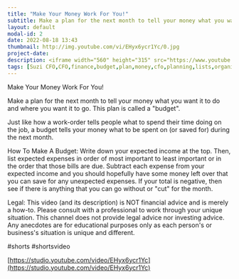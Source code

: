 ```yaml
---
title: "Make Your Money Work For You!"
subtitle: Make a plan for the next month to tell your money what you want it to do and where you want it to go. This plan is called a "budget". 
layout: default
modal-id: 2
date: 2022-08-18 13:43
thumbnail: http://img.youtube.com/vi/EHyx6ycr1Yc/0.jpg
project-date: 
description: <iframe width="560" height="315" src="https://www.youtube.com/embed/EHyx6ycr1Yc" frameborder="0" allowfullscreen></iframe> 
tags: [Suzi CFO,CFO,finance,budget,plan,money,cfo,planning,lists,organization,automation,software,accounting,remote,remote work,work from home,wealth,debt,non-profit,nonprofit,shorts] 
---
```


Make Your Money Work For You!

Make a plan for the next month to tell your money what you want it to do and where you want it to go. This plan is called a "budget". 

Just like how a work-order tells people what to spend their time doing on the job, a budget tells your money what to be spent on (or saved for) during the next month. 

How To Make A Budget:
Write down your expected income at the top. Then, list expected expenses in order of most important to least important or in the order that those bills are due. Subtract each expense from your expected income and you should hopefully have some money left over that you can save for any unexpected expenses. If your total is negative, then see if there is anything that you can go without or "cut" for the month. 

Legal: 
This video (and its description) is NOT financial advice and is merely a how-to. Please consult with a professional to work through your unique situation. 
This channel does not provide legal advice nor investing advice. Any anecdotes are for educational purposes only as each person's or business's situation is unique and different.

#shorts #shortsvideo 

[https://studio.youtube.com/video/EHyx6ycr1Yc](https://studio.youtube.com/video/EHyx6ycr1Yc)

<!-- 
img: http://img.youtube.com/vi/EHyx6ycr1Yc/0.jpg
alt: https://i4.ytimg.com/vi/qrLA2iMlEHyx6ycr1YcOCk/hqdefault.jpg
 -->
